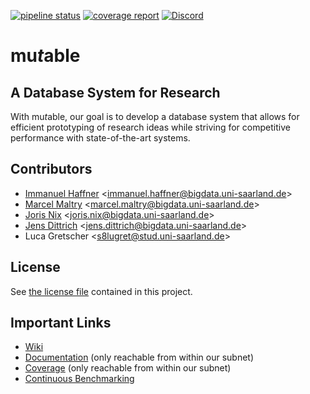 [![pipeline status](https://gitlab.cs.uni-saarland.de/bigdata/mutable/mutable/badges/master/pipeline.svg)](https://gitlab.cs.uni-saarland.de/bigdata/mutable/mutable/-/commits/master)
[![coverage report](https://gitlab.cs.uni-saarland.de/bigdata/mutable/mutable/badges/master/coverage.svg)](http://deeprig02.cs.uni-saarland.de/mutable/coverage/)
[![Discord](https://img.shields.io/discord/692292755422052372?label=Discord&logo=Discord&style=flat)](https://discord.gg/JHwTZ24)

# mu*t*able
## A Database System for Research

With mu*t*able, our goal is to develop a database system that allows for efficient prototyping of research ideas while
striving for competitive performance with state-of-the-art systems.

## Contributors

- [Immanuel Haffner](https://bigdata.uni-saarland.de/people/haffner.php) <<immanuel.haffner@bigdata.uni-saarland.de>>
- [Marcel Maltry](https://bigdata.uni-saarland.de/people/maltry.php) <<marcel.maltry@bigdata.uni-saarland.de>>
- [Joris Nix](https://bigdata.uni-saarland.de/people/nix.php) <<joris.nix@bigdata.uni-saarland.de>>
- [Jens Dittrich](https://bigdata.uni-saarland.de/people/dittrich.php) <<jens.dittrich@bigdata.uni-saarland.de>>
- Luca Gretscher <<s8lugret@stud.uni-saarland.de>>


## License

See [the license file](LICENSE) contained in this project.

## Important Links

- [Wiki](https://gitlab.cs.uni-saarland.de/bigdata/mutable/mutable/-/wikis/home)
- [Documentation](http://deeprig02.cs.uni-saarland.de/mutable/doxy/) (only reachable from within our subnet)
- [Coverage](http://deeprig02.cs.uni-saarland.de/mutable/coverage/) (only reachable from within our subnet)
- [Continuous Benchmarking](http://deeprig02.cs.uni-saarland.de/mutable/benchmark)
